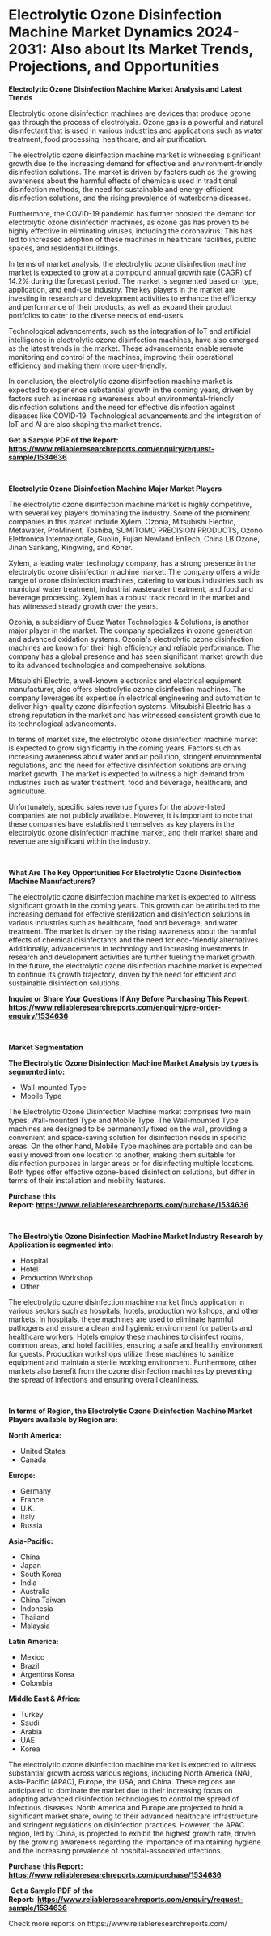 <p><h1>Electrolytic Ozone Disinfection Machine Market Dynamics 2024-2031: Also about Its Market Trends, Projections, and Opportunities</h1></p><p><strong>Electrolytic Ozone Disinfection Machine Market Analysis and Latest Trends</strong></p>
<p><p>Electrolytic ozone disinfection machines are devices that produce ozone gas through the process of electrolysis. Ozone gas is a powerful and natural disinfectant that is used in various industries and applications such as water treatment, food processing, healthcare, and air purification.</p><p>The electrolytic ozone disinfection machine market is witnessing significant growth due to the increasing demand for effective and environment-friendly disinfection solutions. The market is driven by factors such as the growing awareness about the harmful effects of chemicals used in traditional disinfection methods, the need for sustainable and energy-efficient disinfection solutions, and the rising prevalence of waterborne diseases.</p><p>Furthermore, the COVID-19 pandemic has further boosted the demand for electrolytic ozone disinfection machines, as ozone gas has proven to be highly effective in eliminating viruses, including the coronavirus. This has led to increased adoption of these machines in healthcare facilities, public spaces, and residential buildings.</p><p>In terms of market analysis, the electrolytic ozone disinfection machine market is expected to grow at a compound annual growth rate (CAGR) of 14.2% during the forecast period. The market is segmented based on type, application, and end-use industry. The key players in the market are investing in research and development activities to enhance the efficiency and performance of their products, as well as expand their product portfolios to cater to the diverse needs of end-users.</p><p>Technological advancements, such as the integration of IoT and artificial intelligence in electrolytic ozone disinfection machines, have also emerged as the latest trends in the market. These advancements enable remote monitoring and control of the machines, improving their operational efficiency and making them more user-friendly.</p><p>In conclusion, the electrolytic ozone disinfection machine market is expected to experience substantial growth in the coming years, driven by factors such as increasing awareness about environmental-friendly disinfection solutions and the need for effective disinfection against diseases like COVID-19. Technological advancements and the integration of IoT and AI are also shaping the market trends.</p></p>
<p><strong>Get a Sample PDF of the Report:&nbsp; <a href="https://www.reliableresearchreports.com/enquiry/request-sample/1534636">https://www.reliableresearchreports.com/enquiry/request-sample/1534636</a></strong></p>
<p>&nbsp;</p>
<p><strong>Electrolytic Ozone Disinfection Machine Major Market Players</strong></p>
<p><p>The electrolytic ozone disinfection machine market is highly competitive, with several key players dominating the industry. Some of the prominent companies in this market include Xylem, Ozonia, Mitsubishi Electric, Metawater, ProMinent, Toshiba, SUMITOMO PRECISION PRODUCTS, Ozono Elettronica Internazionale, Guolin, Fujian Newland EnTech, China LB Ozone, Jinan Sankang, Kingwing, and Koner.</p><p>Xylem, a leading water technology company, has a strong presence in the electrolytic ozone disinfection machine market. The company offers a wide range of ozone disinfection machines, catering to various industries such as municipal water treatment, industrial wastewater treatment, and food and beverage processing. Xylem has a robust track record in the market and has witnessed steady growth over the years.</p><p>Ozonia, a subsidiary of Suez Water Technologies & Solutions, is another major player in the market. The company specializes in ozone generation and advanced oxidation systems. Ozonia's electrolytic ozone disinfection machines are known for their high efficiency and reliable performance. The company has a global presence and has seen significant market growth due to its advanced technologies and comprehensive solutions.</p><p>Mitsubishi Electric, a well-known electronics and electrical equipment manufacturer, also offers electrolytic ozone disinfection machines. The company leverages its expertise in electrical engineering and automation to deliver high-quality ozone disinfection systems. Mitsubishi Electric has a strong reputation in the market and has witnessed consistent growth due to its technological advancements.</p><p>In terms of market size, the electrolytic ozone disinfection machine market is expected to grow significantly in the coming years. Factors such as increasing awareness about water and air pollution, stringent environmental regulations, and the need for effective disinfection solutions are driving market growth. The market is expected to witness a high demand from industries such as water treatment, food and beverage, healthcare, and agriculture.</p><p>Unfortunately, specific sales revenue figures for the above-listed companies are not publicly available. However, it is important to note that these companies have established themselves as key players in the electrolytic ozone disinfection machine market, and their market share and revenue are significant within the industry.</p></p>
<p>&nbsp;</p>
<p><strong>What Are The Key Opportunities For Electrolytic Ozone Disinfection Machine Manufacturers?</strong></p>
<p><p>The electrolytic ozone disinfection machine market is expected to witness significant growth in the coming years. This growth can be attributed to the increasing demand for effective sterilization and disinfection solutions in various industries such as healthcare, food and beverage, and water treatment. The market is driven by the rising awareness about the harmful effects of chemical disinfectants and the need for eco-friendly alternatives. Additionally, advancements in technology and increasing investments in research and development activities are further fueling the market growth. In the future, the electrolytic ozone disinfection machine market is expected to continue its growth trajectory, driven by the need for efficient and sustainable disinfection solutions.</p></p>
<p><strong>Inquire or Share Your Questions If Any Before Purchasing This Report: <a href="https://www.reliableresearchreports.com/enquiry/pre-order-enquiry/1534636">https://www.reliableresearchreports.com/enquiry/pre-order-enquiry/1534636</a></strong></p>
<p>&nbsp;</p>
<p><strong>Market Segmentation</strong></p>
<p><strong>The Electrolytic Ozone Disinfection Machine Market Analysis by types is segmented into:</strong></p>
<p><ul><li>Wall-mounted Type</li><li>Mobile Type</li></ul></p>
<p><p>The Electrolytic Ozone Disinfection Machine market comprises two main types: Wall-mounted Type and Mobile Type. The Wall-mounted Type machines are designed to be permanently fixed on the wall, providing a convenient and space-saving solution for disinfection needs in specific areas. On the other hand, Mobile Type machines are portable and can be easily moved from one location to another, making them suitable for disinfection purposes in larger areas or for disinfecting multiple locations. Both types offer effective ozone-based disinfection solutions, but differ in terms of their installation and mobility features.</p></p>
<p><strong>Purchase this Report:&nbsp;<a href="https://www.reliableresearchreports.com/purchase/1534636">https://www.reliableresearchreports.com/purchase/1534636</a></strong></p>
<p>&nbsp;</p>
<p><strong>The Electrolytic Ozone Disinfection Machine Market Industry Research by Application is segmented into:</strong></p>
<p><ul><li>Hospital</li><li>Hotel</li><li>Production Workshop</li><li>Other</li></ul></p>
<p><p>The electrolytic ozone disinfection machine market finds application in various sectors such as hospitals, hotels, production workshops, and other markets. In hospitals, these machines are used to eliminate harmful pathogens and ensure a clean and hygienic environment for patients and healthcare workers. Hotels employ these machines to disinfect rooms, common areas, and hotel facilities, ensuring a safe and healthy environment for guests. Production workshops utilize these machines to sanitize equipment and maintain a sterile working environment. Furthermore, other markets also benefit from the ozone disinfection machines by preventing the spread of infections and ensuring overall cleanliness.</p></p>
<p>&nbsp;</p>
<p><strong>In terms of Region, the Electrolytic Ozone Disinfection Machine Market Players available by Region are:</strong></p>
<p>
    <p> <strong> North America: </strong>
        <ul>
            <li>United States</li>
            <li>Canada</li>
        </ul>
        </p> 
    <p> <strong> Europe: </strong>
        <ul>
            <li>Germany</li>
            <li>France</li>
            <li>U.K.</li>
            <li>Italy</li>
            <li>Russia</li>
        </ul>
        </p> 
    <p> <strong> Asia-Pacific: </strong>
        <ul>
            <li>China</li>
            <li>Japan</li>
            <li>South Korea</li>
            <li>India</li>
            <li>Australia</li>
            <li>China Taiwan</li>
            <li>Indonesia</li>
            <li>Thailand</li>
            <li>Malaysia</li>
        </ul>
        </p> 
    <p> <strong> Latin America: </strong>
        <ul>
            <li>Mexico</li>
            <li>Brazil</li>
            <li>Argentina Korea</li>
            <li>Colombia</li>
        </ul>
        </p> 
    <p> <strong> Middle East & Africa: </strong>
        <ul>
            <li>Turkey</li>
            <li>Saudi</li>
            <li>Arabia</li>
            <li>UAE</li>
            <li>Korea</li>
        </ul>
    </p>
    </p>
<p><p>The electrolytic ozone disinfection machine market is expected to witness substantial growth across various regions, including North America (NA), Asia-Pacific (APAC), Europe, the USA, and China. These regions are anticipated to dominate the market due to their increasing focus on adopting advanced disinfection technologies to control the spread of infectious diseases. North America and Europe are projected to hold a significant market share, owing to their advanced healthcare infrastructure and stringent regulations on disinfection practices. However, the APAC region, led by China, is projected to exhibit the highest growth rate, driven by the growing awareness regarding the importance of maintaining hygiene and the increasing prevalence of hospital-associated infections.</p></p>
<p><strong>Purchase this Report: <a href="https://www.reliableresearchreports.com/purchase/1534636">https://www.reliableresearchreports.com/purchase/1534636</a></strong></p>
<p>&nbsp;<strong>Get a Sample PDF of the Report:&nbsp;&nbsp;<a href="https://www.reliableresearchreports.com/enquiry/request-sample/1534636">https://www.reliableresearchreports.com/enquiry/request-sample/1534636</a></strong></p>
<p><strong></strong></p>
<p>Check more reports on https://www.reliableresearchreports.com/</p>